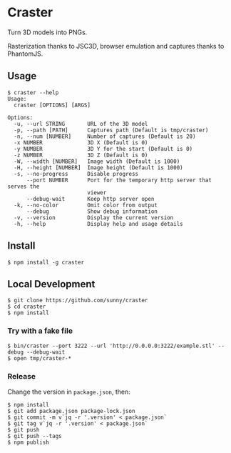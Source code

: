 Craster
=======

Turn 3D models into PNGs.

Rasterization thanks to JSC3D, browser emulation and captures thanks to
PhantomJS.

Usage
------

    $ craster --help
    Usage:
      craster [OPTIONS] [ARGS]

    Options:
      -u, --url STRING       URL of the 3D model
      -p, --path [PATH]      Captures path (Default is tmp/craster)
      -n, --num [NUMBER]     Number of captures (Default is 20)
      -x NUMBER              3D X (Default is 0)
      -y NUMBER              3D Y for the start (Default is 0)
      -z NUMBER              3D Z (Default is 0)
      -W, --width [NUMBER]   Image width (Default is 1000)
      -H, --height [NUMBER]  Image height (Default is 1000)
      -s, --no-progress      Disable progress
          --port NUMBER      Port for the temporary http server that serves the
                             viewer
          --debug-wait       Keep http server open
      -k, --no-color         Omit color from output
          --debug            Show debug information
      -v, --version          Display the current version
      -h, --help             Display help and usage details

Install
-------

    $ npm install -g craster


Local Development
-----------------

    $ git clone https://github.com/sunny/craster
    $ cd craster
    $ npm install

### Try with a fake file

    $ bin/craster --port 3222 --url 'http://0.0.0.0:3222/example.stl' --debug --debug-wait
    $ open tmp/craster-*

### Release

Change the version in `package.json`, then:

    $ npm install
    $ git add package.json package-lock.json
    $ git commit -m v`jq -r '.version' < package.json`
    $ git tag v`jq -r '.version' < package.json`
    $ git push
    $ git push --tags
    $ npm publish
